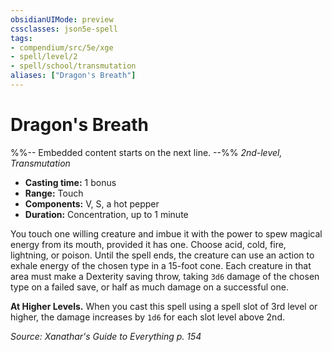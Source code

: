 ```yaml
---
obsidianUIMode: preview
cssclasses: json5e-spell
tags:
- compendium/src/5e/xge
- spell/level/2
- spell/school/transmutation
aliases: ["Dragon's Breath"]
---
```

# Dragon's Breath
%%-- Embedded content starts on the next line. --%%
*2nd-level, Transmutation*  

- **Casting time:** 1 bonus
- **Range:** Touch
- **Components:** V, S, a hot pepper
- **Duration:** Concentration, up to 1 minute

You touch one willing creature and imbue it with the power to spew magical energy from its mouth, provided it has one. Choose acid, cold, fire, lightning, or poison. Until the spell ends, the creature can use an action to exhale energy of the chosen type in a 15-foot cone. Each creature in that area must make a Dexterity saving throw, taking `3d6` damage of the chosen type on a failed save, or half as much damage on a successful one.

**At Higher Levels.** When you cast this spell using a spell slot of 3rd level or higher, the damage increases by `1d6` for each slot level above 2nd.

*Source: Xanathar's Guide to Everything p. 154*